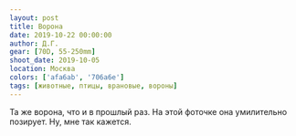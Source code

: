 ```yaml
---
layout: post
title: Ворона
date: 2019-10-22 00:00:00
author: Д.Г.
gear: [70D, 55-250mm]
shoot_date: 2019-10-05
location: Москва
colors: ['afa6ab', '706a6e']
tags: [животные, птицы, врановые, вороны]
---
```

Та же ворона, что и в прошлый раз. На этой фоточке она умилительно позирует. Ну, мне так кажется.
